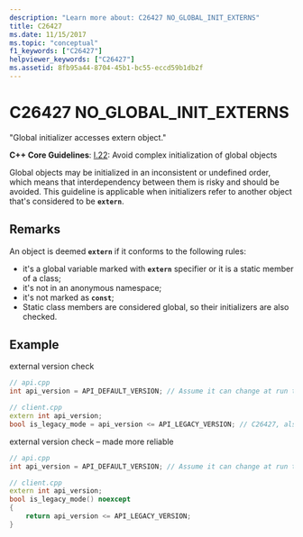 ```yaml
---
description: "Learn more about: C26427 NO_GLOBAL_INIT_EXTERNS"
title: C26427
ms.date: 11/15/2017
ms.topic: "conceptual"
f1_keywords: ["C26427"]
helpviewer_keywords: ["C26427"]
ms.assetid: 8fb95a44-8704-45b1-bc55-eccd59b1db2f
---
```

# C26427 NO_GLOBAL_INIT_EXTERNS

"Global initializer accesses extern object."

**C++ Core Guidelines**:
[I.22](https://github.com/isocpp/CppCoreGuidelines/blob/master/CppCoreGuidelines.md#i22-avoid-complex-initialization-of-global-objects): Avoid complex initialization of global objects

Global objects may be initialized in an inconsistent or undefined order, which means that interdependency between them is risky and should be avoided. This guideline is applicable when initializers refer to another object that's considered to be **`extern`**.

## Remarks

An object is deemed **`extern`** if it conforms to the following rules:

- it's a global variable marked with **`extern`** specifier or it is a static member of a class;
- it's not in an anonymous namespace;
- it's not marked as **`const`**;
- Static class members are considered global, so their initializers are also checked.

## Example

external version check

```cpp
// api.cpp
int api_version = API_DEFAULT_VERSION; // Assume it can change at run time, hence non-const.

// client.cpp
extern int api_version;
bool is_legacy_mode = api_version <= API_LEGACY_VERSION; // C26427, also stale value
```

external version check – made more reliable

```cpp
// api.cpp
int api_version = API_DEFAULT_VERSION; // Assume it can change at run time, hence non-const.

// client.cpp
extern int api_version;
bool is_legacy_mode() noexcept
{
    return api_version <= API_LEGACY_VERSION;
}
```
